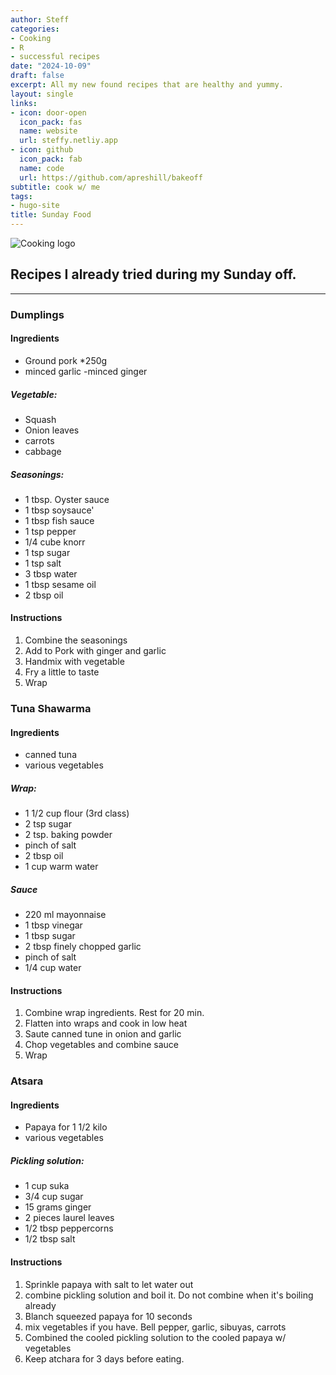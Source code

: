```yaml
---
author: Steff
categories:
- Cooking
- R
- successful recipes
date: "2024-10-09"
draft: false
excerpt: All my new found recipes that are healthy and yummy. 
layout: single
links:
- icon: door-open
  icon_pack: fas
  name: website
  url: steffy.netliy.app
- icon: github
  icon_pack: fab
  name: code
  url: https://github.com/apreshill/bakeoff
subtitle: cook w/ me
tags:
- hugo-site
title: Sunday Food
---
```


![Cooking logo](172847308347.png)

## Recipes I already tried during my Sunday off. 

---

### Dumplings

#### Ingredients
- Ground pork *250g
- minced garlic
-minced ginger 

##### Vegetable:
- Squash
- Onion leaves
- carrots
- cabbage

##### Seasonings:
- 1 tbsp. Oyster sauce
- 1 tbsp soysauce'
- 1 tbsp fish sauce
- 1 tsp pepper
- 1/4 cube knorr
- 1 tsp sugar
- 1 tsp salt
- 3 tbsp water
- 1 tbsp sesame oil
- 2 tbsp oil

#### Instructions
1. Combine the seasonings
2. Add to Pork with ginger and garlic
3. Handmix with vegetable
4. Fry a little to taste
5. Wrap

### Tuna Shawarma

#### Ingredients
- canned tuna
- various vegetables

##### Wrap:
- 1 1/2 cup flour (3rd class)
- 2 tsp sugar
- 2 tsp. baking powder
- pinch of salt
- 2 tbsp oil
- 1 cup warm water
##### Sauce
- 220 ml mayonnaise 
- 1 tbsp vinegar
- 1 tbsp sugar
- 2 tbsp finely chopped garlic
- pinch of salt
- 1/4 cup water

#### Instructions
1. Combine wrap ingredients. Rest for 20 min.
2. Flatten into wraps and cook in low heat
3. Saute canned tune in onion and garlic
4. Chop vegetables and combine sauce
5. Wrap

### Atsara

#### Ingredients
- Papaya for 1 1/2 kilo
- various vegetables

##### Pickling solution:
- 1 cup suka
- 3/4 cup sugar
- 15 grams ginger
- 2 pieces laurel leaves
- 1/2 tbsp peppercorns
- 1/2 tbsp salt


#### Instructions
1. Sprinkle papaya with salt to let water out
2. combine pickling solution and boil it. Do not combine when it's boiling already
3. Blanch squeezed papaya for 10 seconds
4. mix vegetables if you have. Bell pepper, garlic, sibuyas, carrots
5. Combined the cooled pickling solution to the cooled papaya w/ vegetables
6. Keep atchara for 3 days before eating. 

